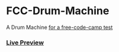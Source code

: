 # FCC-Drum-Machine
A Drum Machine
[for a free-code-camp test](https://www.freecodecamp.org/learn/front-end-development-libraries/front-end-development-libraries-projects/build-a-drum-machine)


### [Live Preview](https://talal.pages.dev/fcc-projects/frontend/drum-machine)
